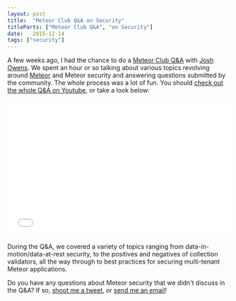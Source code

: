 ```yaml
---
layout: post
title:  "Meteor Club Q&A on Security"
titleParts: ["Meteor Club Q&A", "on Security"]
date:   2015-12-14
tags: ["security"]
---
```


A few weeks ago, I had the chance to do a [Meteor Club Q&A](https://meteorjs.club/) with [Josh Owens](http://joshowens.me/). We spent an hour or so talking about various topics revolving around [Meteor](https://www.meteor.com/) and Meteor security and answering questions submitted by the community. The whole process was a lot of fun. You should [check out the whole Q&A on Youtube](https://www.youtube.com/watch?v=oaKOqcutkdc), or take a look below:

<div style="position: relative; padding-bottom: 56.25%; padding-top: 25px; height: 0;">
    <iframe style="position: absolute; top: 0; left: 0; width: 100%; height: 100%;" src="//www.youtube.com/embed/oaKOqcutkdc" frameborder="0" allowfullscreen></iframe>
</div>

During the Q&A, we covered a variety of topics ranging from data-in-motion/data-at-rest security, to the positives and negatives of collection validators, all the way through to best practices for securing multi-tenant Meteor applications.

Do you have any questions about Meteor security that we didn't discuss in the Q&A? If so, [shoot me a tweet](https://twitter.com/petecorey), or [send me an email](mailto:hello@east5th.co)!
